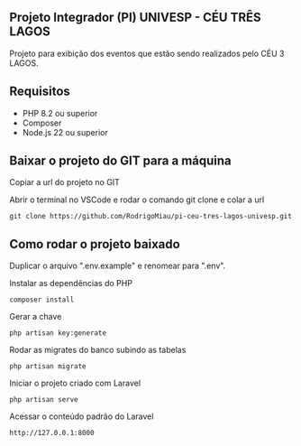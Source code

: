 ## Projeto Integrador (PI) UNIVESP - CÉU TRÊS LAGOS

Projeto para exibição dos eventos que estão sendo realizados pelo CÉU 3 LAGOS.

## Requisitos

* PHP 8.2 ou superior
* Composer
* Node.js 22 ou superior

## Baixar o projeto do GIT para a máquina
Copiar a url do projeto no GIT<br>

Abrir o terminal no VSCode e rodar o comando git clone e colar a url

```
git clone https://github.com/RodrigoMiau/pi-ceu-tres-lagos-univesp.git
```

## Como rodar o projeto baixado

Duplicar o arquivo ".env.example" e renomear para ".env".<br>

Instalar as dependências do PHP
```
composer install
```

Gerar a chave
```
php artisan key:generate
```

Rodar as migrates do banco subindo as tabelas
```
php artisan migrate
```

Iniciar o projeto criado com Laravel
```
php artisan serve
```

Acessar o conteúdo padrão do Laravel
```
http://127.0.0.1:8000
```